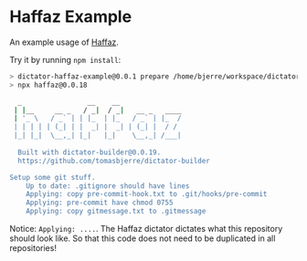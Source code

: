 # Haffaz Example

An example usage of [Haffaz](https://github.com/tomasbjerre/dictator-haffaz).

Try it by running `npm install`:

```bash
> dictator-haffaz-example@0.0.1 prepare /home/bjerre/workspace/dictator/dictator-haffaz-example
> npx haffaz@0.0.18

  _                __    __               
 | |__     __ _   / _|  / _|   __ _   ____
 | '_ \   / _` | | |_  | |_   / _` | |_  /
 | | | | | (_| | |  _| |  _| | (_| |  / / 
 |_| |_|  \__,_| |_|   |_|    \__,_| /___|
                                          
  Built with dictator-builder@0.0.19.
  https://github.com/tomasbjerre/dictator-builder

Setup some git stuff.
    Up to date: .gitignore should have lines
    Applying: copy pre-commit-hook.txt to .git/hooks/pre-commit
    Applying: pre-commit have chmod 0755
    Applying: copy gitmessage.txt to .gitmessage
```

Notice: `Applying: ....`. The Haffaz dictator dictates what this repository should look like. So that this code does not need to be duplicated in all repositories!
